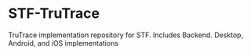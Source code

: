# STF-TruTrace
 TruTrace implementation repository for STF. Includes Backend. Desktop, Android, and iOS implementations
